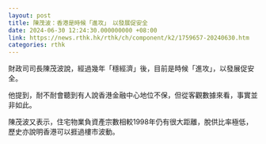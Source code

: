```yaml
---
layout: post
title: 陳茂波：香港是時候「進攻」　以發展促安全
date: 2024-06-30 12:24:30.000000000 +08:00
link: https://news.rthk.hk/rthk/ch/component/k2/1759657-20240630.htm
categories: rthk
---
```


財政司司長陳茂波說，經過幾年「穩經濟」後，目前是時候「進攻」，以發展促安全。

他提到，耐不耐會聽到有人說香港金融中心地位不保，但從客觀數據來看，事實並非如此。

陳茂波又表示，住宅物業負資產宗數相較1998年仍有很大距離，脫供比率極低，歷史亦說明香港可以捱過樓市波動。

